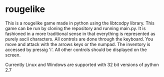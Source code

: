 # rougelike

This is a rougelike game made in python using the libtcodpy library.  This game can be run by cloning the repository and running main.py.  It is fashioned in a more traditional sense in that everything is represented as purely ascii characters.  All controls are done through the keyboard.   You move and attack with the arrows keys or the numpad.  The inventory is accessed by pressig 'i'.  All other controls should be displayed on the screen.

Currently Linux and Windows are supported with 32 bit versions of python 2.7
